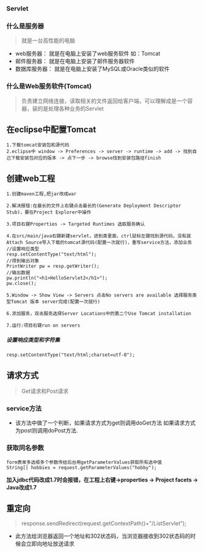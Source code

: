 ### Servlet

### 什么是服务器

>就是一台高性能的电脑

- web服务器： 就是在电脑上安装了web服务软件 如：Tomcat
- 邮件服务器： 就是在电脑上安装了邮件服务器软件
- 数据库服务器： 就是在电脑上安装了MySQL或Oracle类似的软件

### 什么是Web服务软件(Tomcat)

>负责建立网络连接，读取相关的文件返回给客户端，可以理解成是一个容器，装的是处理各种业务的Servlet

## 在eclipse中配置Tomcat

	1.下载tomcat安装包和源代码
	2.eclipse中 window -> Preferences -> server -> runtime -> add -> 找到自己下载安装包对应的版本 -> 点下一步 -> browse找到安装包路径finish

## 创建web工程

	1.创建maven工程,把jar改成war

	2.解决报错:在最长的文件上右键点击最长的(Generate Deployment Descriptor Stub)，要在Project Explorer中操作

	3.项目右键Properties -> Targeted Runtimes 选取服务确认

	4.在src/main/java右键新建servlet，进到类里面，ctrl鼠标左键找到源代码，没有就Attach Source导入下载的tomcat源代码(配置一次就行)，重写service方法，添加业务
	//设置响应类型
    resp.setContentType("text/html");
    //得到输出对象
    PrintWriter pw = resp.getWriter();
    //输出数据
    pw.println("<h1>HelloServlet2</h1>");
    pw.close();

	5.Window -> Show View -> Servers 点击No servers are available 选择服务类型Tomcat 版本 server完成(配置一次就行)

	6.添加服务，双击服务选择Server Locations中的第二个Use Tomcat installation

	7.运行:项目右键run on servers

##### 设置响应类型和字符集

```
resp.setContentType("text/html;charset=utf-8");
```

## 请求方式

>Get请求和Post请求

### service方法

- 该方法中做了一个判断，如果请求方式为get则调用doGet方法 如果请求方式为post则调用doPost方法.

### 获取同名参数

	form表单多选框多个参数传给后台用getParameterValues获取所有选中值
 	String[] hobbies = request.getParameterValues("hobby");

**加入jdbc代码改成1.7时会报错，在工程上右键->properties -> Project facets -> Java改成1.7**

## 重定向

>response.sendRedirect(request.getContextPath()+"/ListServlet");

- 此方法给浏览器返回一个地址和302状态码，当浏览器接收到302状态码的时候会立即向地址放送请求






